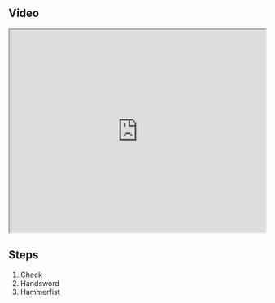 ## Video

<iframe src="https://www.youtube.com/embed/IXZ6kr4VHQw?start=14&end=27" width="100%" height="400"></iframe>

## Steps

1. Check
2. Handsword
3. Hammerfist